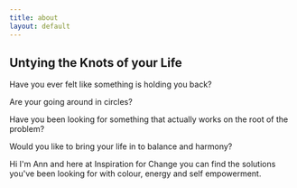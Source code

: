 ```yaml
---
title: about
layout: default
---
```

<h2>Untying the Knots of your Life</h2>
			<p>Have you ever felt like something is holding you back?</p>
			<p>Are your going around in circles? </p>
			<p>Have you been looking for something that actually works on the root of the problem? </p>
			<p>Would you like to bring your life in to balance and harmony?</p>
			<p>Hi I'm Ann and here at Inspiration for Change you can find the solutions you've been looking for with colour, energy and self empowerment.</p>
